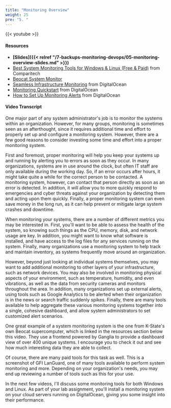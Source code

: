 ```yaml
---
title: "Monitoring Overview"
weight: 25
pre: "5. "
---
```


{{< youtube  >}}

#### Resources

* **[Slides]({{< relref "/7-backups-monitoring-devops/05-monitoring-overview-slides.md" >}})**
* [Best System Monitoring Tools for Windows & Linux (Free & Paid)](https://www.comparitech.com/net-admin/system-monitoring-tools/) from Comparitech
* [Beocat System Monitor](http://ganglia.beocat.ksu.edu)
* [Seamless Infrastructure Monitoring](https://www.digitalocean.com/products/monitoring/) from DigitalOcean
* [Monitoring Quickstart](https://www.digitalocean.com/docs/monitoring/quickstart/) from DigitalOcean
* [How to Set Up Monitoring Alerts](https://www.digitalocean.com/docs/monitoring/how-to/set-up-alerts/) from DigitalOcean

#### Video Transcript

One major part of any system administrator's job is to monitor the systems within an organization. However, for many groups, monitoring is sometimes seen as an afterthought, since it requires additional time and effort to properly set up and configure a monitoring system. However, there are a few good reasons to consider investing some time and effort into a proper monitoring system.

First and foremost, proper monitoring will help you keep your systems up and running by alerting you to errors as soon as they occur. In many organizations, systems are in use around the clock, but often IT staff are only available during the working day. So, if an error occurs after hours, it might take quite a while for the correct person to be contacted. A monitoring system, however, can contact that person directly as soon as an error is detected. In addition, it will allow you to more quickly respond to emergencies and cyber threats against your organization by detecting them and acting upon them quickly. Finally, a proper monitoring system can even save money in the long run, as it can help prevent or mitigate large system crashes and downtime.

When monitoring your systems, there are a number of different metrics you may be interested in. First, you'll want to be able to assess the health of the system, so knowing such things as the CPU, memory, disk, and network usage are key. In addition, you might want to know what software is installed, and have access to the log files for any services running on the system. Finally, many organizations use a monitoring system to help track and maintain inventory, as systems frequently move around an organization.

However, beyond just looking at individual systems themselves, you may want to add additional monitoring to other layers of your infrastructure, such as network devices. You may also be involved in monitoring physical aspects of your environment, such as temperature, humidity, and even vibrations, as well as the data from security cameras and monitors throughout the area. In addition, many organizations set up external alerts, using tools such as Google Analytics to be alerted when their organization is in the news or search traffic suddenly spikes. Finally, there are many tools available to help aggregate these various monitoring systems together into a single, cohesive dashboard, and allow system administrators to set customized alert scenarios.

One great example of a system monitoring system is the one from K-State's own Beocat supercomputer, which is linked in the resources section below this video. They use a frontend powered by Ganglia to provide a dashboard view of over 400 unique systems. I encourage you to check it out and see how much interesting data they are able to collect.

Of course, there are many paid tools for this task as well. This is a screenshot of GFI LanGuard, one of many tools available to perform system monitoring and more. Depending on your organization's needs, you may end up reviewing a number of tools such as this for your use.

In the next few videos, I'll discuss some monitoring tools for both Windows and Linux. As part of your lab assignment, you'll install a monitoring system on your cloud servers running on DigitalOcean, giving you some insight into their performance. 
